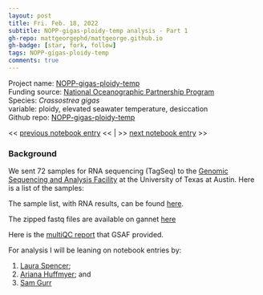 ```yaml
---
layout: post
title: Fri. Feb. 18, 2022
subtitle: NOPP-gigas-ploidy-temp analysis - Part 1
gh-repo: mattgeorgephd/mattgeorge.github.io
gh-badge: [star, fork, follow]
tags: NOPP-gigas-ploidy-temp
comments: true
---
```


Project name: [NOPP-gigas-ploidy-temp](https://github.com/mattgeorgephd/NOPP-gigas-ploidy-temp) <br />
Funding source: [National Oceanographic Partnership Program](https://www.nopp.org/) <br />
Species: *Crassostrea gigas* <br />
variable: ploidy, elevated seawater temperature, desiccation <br />
Github repo: [NOPP-gigas-ploidy-temp](https://github.com/mattgeorgephd/NOPP-gigas-ploidy-temp)


<< [previous notebook entry](https://mattgeorgephd.github.io/NOPP-gigas-ploidy-temp-RNA-extractions/) <<
| >>
[next notebook entry](https://mattgeorgephd.github.io/NOPP-gigas-ploidy-temp-analysis-Part-2/) >>


### Background

We sent 72 samples for RNA sequencing (TagSeq) to the [Genomic Sequencing and Analysis Facility](https://wikis.utexas.edu/display/GSAF/Home+Page) at the University of Texas at Austin. Here is a list of the samples:

The sample list, with RNA results, can be found [here](https://docs.google.com/spreadsheets/d/1KY6P25HEmrDeszph56OY7tI1vAOd2rXxQ8wfZtCM7g0/edit?usp=sharing).

The zipped fastq files are available on gannet [here](https://gannet.fish.washington.edu/panopea/NOPP-gigas-ploidy-temp/022022-tagseq)

Here is the [multiQC report](https://gsafjobs.icmb.utexas.edu/qc/JA21499/SA22026/multiqc/multiqc_report.html) that GSAF provided.

For analysis I will be leaning on notebook entries by:

1. [Laura Spencer](https://nbviewer.org/github/laurahspencer/O.lurida_QuantSeq-2020/blob/master/notebooks/2020-QuantSeq-Processing_Raw-to-Counts.ipynb);
2. [Ariana Huffmyer](https://github.com/AHuffmyer/EarlyLifeHistory_Energetics/blob/master/Mcap2020/Scripts/TagSeq/TagSeq_BioInf_genomeV2.md); and
3. [Sam Gurr](https://samgurr.github.io/SamJGurr_Lab_Notebook/analysis/2021/01/07/Oyster-TagSeq-Pipeline.html)
